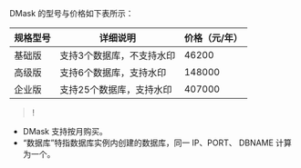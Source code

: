 DMask 的型号与价格如下表所示：

| 规格型号 | 详细说明            | 价格（元/年） |
| ---- | --------------- | --------- |
| 基础版  | 支持3个数据库，不支持水印 | 46200     |
| 高级版  | 支持6个数据库，支持水印  | 148000    |
| 企业版  | 支持25个数据库，支持水印 | 407000    |

>!
- DMask 支持按月购买。
- “数据库”特指数据库实例内创建的数据库，同一 IP、PORT、 DBNAME 计算为一个。
